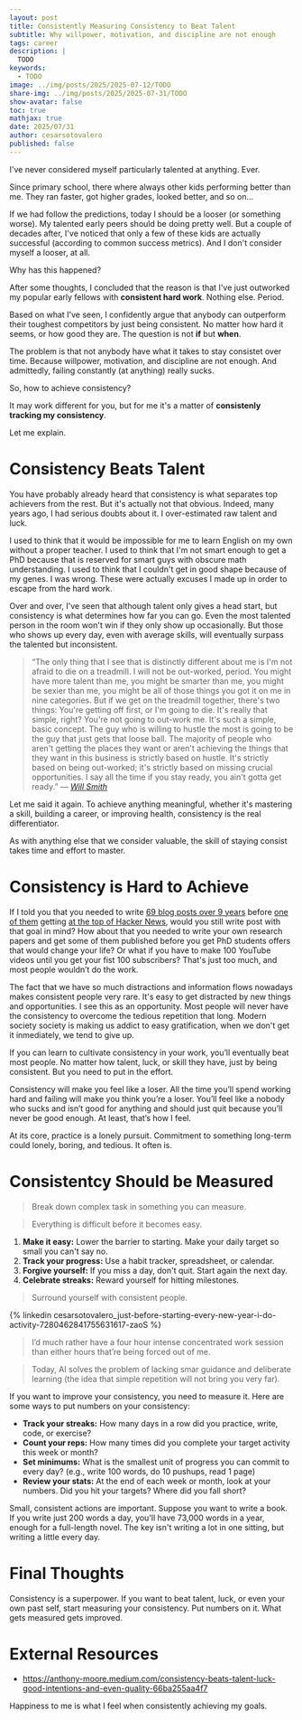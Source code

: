 ```yaml
---
layout: post
title: Consistently Measuring Consistency to Beat Talent
subtitle: Why willpower, motivation, and discipline are not enough
tags: career
description: |
  TODO
keywords:
  - TODO
image: ../img/posts/2025/2025-07-12/TODO
share-img: ../img/posts/2025/2025-07-31/TODO
show-avatar: false
toc: true
mathjax: true
date: 2025/07/31
author: cesarsotovalero
published: false
---
```


I've never considered myself particularly talented at anything.
Ever.

Since primary school, there where always other kids performing better than me.
They ran faster, got higher grades, looked better, and so on...

If we had follow the predictions, today I should be a looser (or something worse).
My talented early peers should be doing pretty well.
But a couple of decades after, I've noticed that only a few of these kids are actually successful (according to common success metrics).
And I don't consider myself a looser, at all.

Why has this happened?

After some thoughts, I concluded that the reason is that I've just outworked my popular early fellows with **consistent hard work**.
Nothing else.
Period.

Based on what I've seen, I confidently argue that anybody can outperform their toughest competitors by just being consistent.
No matter how hard it seems, or how good they are.
The question is not **if** but **when**.

The problem is that not anybody have what it takes to stay consistet over time.
Because willpower, motivation, and discipline are not enough.
And admittedly, failing constantly (at anything) really sucks.

So, how to achieve consistency?

It may work different for you, but for me it's a matter of **consistenly tracking my consistency**.

Let me explain.

# Consistency Beats Talent

You have probably already heard that consistency is what separates top achievers from the rest.
But it's actually not that obvious.
Indeed, many years ago, I had serious doubts about it.
I over-estimated raw talent and luck.

I used to think that it would be impossible for me to learn English on my own without a proper teacher.
I used to think that I'm not smart enough to get a PhD because that is reserved for smart guys with obscure math understanding.
I used to think that I couldn't get in good shape because of my genes.
I was wrong.
These were actually excuses I made up in order to escape from the hard work.

Over and over, I've seen that although talent only gives a head start, but consistency is what determines how far you can go.
Even the most talented person in the room won't win if they only show up occasionally.
But those who shows up every day, even with average skills, will eventually surpass the talented but inconsistent.

> “The only thing that I see that is distinctly different about me is I'm not afraid to die on a treadmill. I will not be out-worked, period. You might have more talent than me, you might be smarter than me, you might be sexier than me, you might be all of those things you got it on me in nine categories. But if we get on the treadmill together, there's two things: You're getting off first, or I'm going to die. It's really that simple, right? You're not going to out-work me. It's such a simple, basic concept. The guy who is willing to hustle the most is going to be the guy that just gets that loose ball. The majority of people who aren't getting the places they want or aren't achieving the things that they want in this business is strictly based on hustle. It's strictly based on being out-worked; it's strictly based on missing crucial opportunities. I say all the time if you stay ready, you ain't gotta get ready.”
> ― <cite><a href="https://www.goodreads.com/quotes/281801-the-only-thing-that-i-see-that-is-distinctly-different">Will Smith</a></cite>

Let me said it again.
To achieve anything meaningful, whether it's mastering a skill, building a career, or improving  health, consistency is the real differentiator.

As with anything else that we consider valuable, the skill of staying consist takes time and effort to master.

# Consistency is Hard to Achieve

If I told you that you needed to write [69 blog posts over 9 years](https://www.cesarsotovalero.net/blog/all-posts.html) before [one of them](https://www.cesarsotovalero.net/blog/i-am-switching-to-python-and-actually-liking-it.html) getting [at the top of Hacker News](https://news.ycombinator.com/item?id=44579717), would you still write post with that goal in mind?
How about that you needed to write your own research papers and get some of them published before you get PhD students offers that would change your life?
Or what if you have to make 100 YouTube videos until you get your fist 100 subscribers?
That's just too much, and most people wouldn’t do the work.

The fact that we have so much distractions and information flows nowadays makes consistent people very rare.
It's easy to get distracted by new things and opportunities.
I see this as an opportunity.
Most people will never have the consistency to overcome the tedious repetition that long.
Modern society society is making us addict to easy gratification, when we don't get it inmediately, we tend to give up.

If you can learn to cultivate consistency in your work, you’ll eventually beat most people.
No matter how talent, luck, or skill they have, just by being consistent.
But you need to put in the effort.

Consistency will make you feel like a loser.
All the time you’ll spend working hard and failing will make you think you’re a loser.
You’ll feel like a nobody who sucks and isn’t good for anything and should just quit because you’ll never be good enough.
At least, that’s how I feel.

At its core, practice is a lonely pursuit.
Commitment to something long-term could lonely, boring, and tedious.
It often is.

# Consistentcy Should be Measured

> Break down complex task in something you can measure.

> Everything is difficult before it becomes easy.

1. **Make it easy:** Lower the barrier to starting. Make your daily target so small you can't say no.
2. **Track your progress:** Use a habit tracker, spreadsheet, or calendar.
3. **Forgive yourself:** If you miss a day, don't quit. Start again the next day.
4. **Celebrate streaks:** Reward yourself for hitting milestones.

> Surround yourself with consistent people.
>


{% linkedin cesarsotovalero_just-before-starting-every-new-year-i-do-activity-7280462841755631617-zaoS %}




> I’d much rather have a four hour intense concentrated work session than either hours that’re being forced out of me.

> Today, AI solves the problem of lacking smar guidance and deliberate learning (the idea that simple repetition will not bring you very far).

If you want to improve your consistency, you need to measure it. Here are some ways to put numbers on your consistency:

- **Track your streaks:** How many days in a row did you practice, write, code, or exercise?
- **Count your reps:** How many times did you complete your target activity this week or month?
- **Set minimums:** What is the smallest unit of progress you can commit to every day? (e.g., write 100 words, do 10 pushups, read 1 page)
- **Review your stats:** At the end of each week or month, look at your numbers. Did you hit your targets? Where did you fall short?

Small, consistent actions are important.
Suppose you want to write a book.
If you write just 200 words a day, you'll have 73,000 words in a year, enough for a full-length novel.
The key isn't writing a lot in one sitting, but writing a little every day.

# Final Thoughts

Consistency is a superpower.
If you want to beat talent, luck, or even your own past self, start measuring your consistency.
Put numbers on it. What gets measured gets improved.

# External Resources

- https://anthony-moore.medium.com/consistency-beats-talent-luck-good-intentions-and-even-quality-66ba255aa4f7


Happiness to me is what I feel when consistently achieving my goals.
